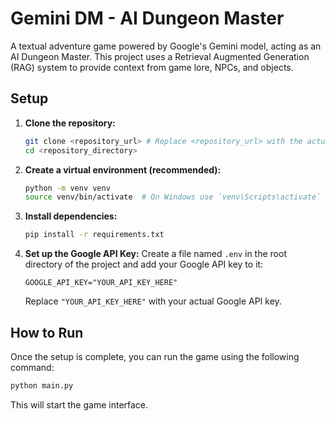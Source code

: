 # Gemini DM - AI Dungeon Master

A textual adventure game powered by Google's Gemini model, acting as an AI Dungeon Master. This project uses a Retrieval Augmented Generation (RAG) system to provide context from game lore, NPCs, and objects.

## Setup

1.  **Clone the repository:**
    ```bash
    git clone <repository_url> # Replace <repository_url> with the actual URL
    cd <repository_directory>
    ```

2.  **Create a virtual environment (recommended):**
    ```bash
    python -m venv venv
    source venv/bin/activate  # On Windows use `venv\Scripts\activate`
    ```

3.  **Install dependencies:**
    ```bash
    pip install -r requirements.txt
    ```

4.  **Set up the Google API Key:**
    Create a file named `.env` in the root directory of the project and add your Google API key to it:
    ```
    GOOGLE_API_KEY="YOUR_API_KEY_HERE"
    ```
    Replace `"YOUR_API_KEY_HERE"` with your actual Google API key.

## How to Run

Once the setup is complete, you can run the game using the following command:

```bash
python main.py
```

This will start the game interface.
